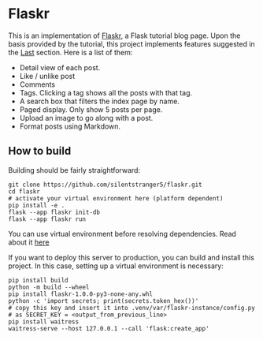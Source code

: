 # Flaskr

This is an implementation of [Flaskr](https://flask.palletsprojects.com/en/3.0.x/tutorial/), a Flask tutorial blog page.
Upon the basis provided by the tutorial, this project implements features suggested in the [Last](https://flask.palletsprojects.com/en/3.0.x/tutorial/next/) section. Here is a list of them:

- Detail view of each post.
- Like / unlike post
- Comments
- Tags. Clicking a tag shows all the posts with that tag.
- A search box that filters the index page by name.
- Paged display. Only show 5 posts per page.
- Upload an image to go along with a post.
- Format posts using Markdown.

## How to build

Building should be fairly straightforward:

```
git clone https://github.com/silentstranger5/flaskr.git
cd flaskr
# activate your virtual environment here (platform dependent)
pip install -e .
flask --app flaskr init-db
flask --app flaskr run
```

You can use virtual environment before resolving dependencies. Read about it [here](https://docs.python.org/3/tutorial/venv.html)

If you want to deploy this server to production, you can build and install this project. In this case, setting up a virtual environment is necessary:

```
pip install build
python -m build --wheel
pip install flaskr-1.0.0-py3-none-any.whl
python -c 'import secrets; print(secrets.token_hex())'
# copy this key and insert it into .venv/var/flaskr-instance/config.py
# as SECRET_KEY = <output_from_previous_line>
pip install waitress
waitress-serve --host 127.0.0.1 --call 'flask:create_app'
```
